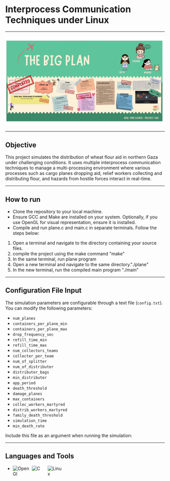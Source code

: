 # Interprocess Communication Techniques under Linux
---

![Project Overview](image.jpg)

---

## Objective
This project simulates the distribution of wheat flour aid in northern Gaza under challenging conditions. It uses multiple interprocess communication techniques to manage a multi-processing environment where various processes such as cargo planes dropping aid, relief workers collecting and distributing flour, and hazards from hostile forces interact in real-time.

---

## How to run

- Clone the repository to your local machine.
- Ensure GCC and Make are installed on your system. Optionally, if you use OpenGL for visual representation, ensure it is installed.
- Compile and run plane.c and main.c in separate terminals. Follow the steps below:

1. Open a terminal and navigate to the directory containing your source files.
2. compile the project using the make command "make"
3. In the same terminal, run plane program
4. Open a new terminal and navigate to the same directory."./plane"
5. In the new terminal, run the compiled main program "./main"



---

## Configuration File Input
The simulation parameters are configurable through a text file (`config.txt`). You can modify the following parameters:

- `num_planes`
- `containers_per_plane_min`
- `containers_per_plane_max`
- `drop_frequency_sec`
- `refill_time_min`
- `refill_time_max`
- `num_collectors_teams`
- `collecter_per_team`
- `num_of_splitter`
- `num_of_distributer`
- `distributer_bags`
- `min_distributer`
- `app_period`
- `death_threshold`
- `damage_planes`
- `max_containers`
- `collec_workers_martyred`
- `distrib_workers_martyred`
- `family_death_threshold`
- `simulation_time`
- `min_death_rate`

Include this file as an argument when running the simulation:

---

## Languages and Tools

- <img align="left" alt=  "OpenGl" width="60px" src="https://upload.wikimedia.org/wikipedia/commons/e/e9/Opengl-logo.svg" /><img align="left" alt="C" width="50px" src="https://user-images.githubusercontent.com/25181517/192106070-46255bcf-65e6-4c6b-a296-bf8d0d8fb2a7.png" /> <img align="left" alt="Linux" width="50px" src="https://upload.wikimedia.org/wikipedia/commons/thumb/3/35/Tux.svg/800px-Tux.svg.png" /> 

<br/>



